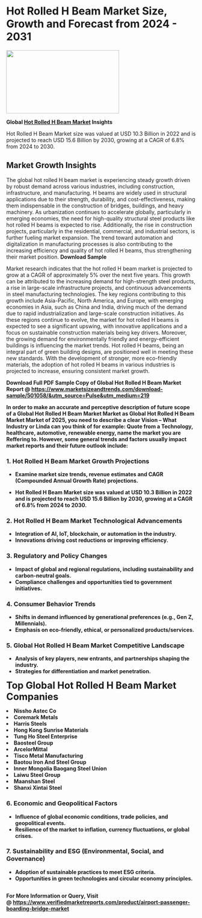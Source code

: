 <H1>Hot Rolled H Beam Market Size, Growth and Forecast from 2024 - 2031</H1><img class="aligncenter size-medium wp-image-584254" src="https://thirdeyenews.in/wp-content/uploads/2024/09/Global-Market-Research-300x168.jpeg" alt="" width="300" height="168" /><p><strong>Global&nbsp;<a href="https://www.marketsizeandtrends.com/download-sample/501058/&amp;utm_source=Pulse&amp;utm_medium=219">Hot Rolled H Beam Market</a> Insights</strong></p><p>Hot Rolled H Beam Market size was valued at USD 10.3 Billion in 2022 and is projected to reach USD 15.6 Billion by 2030, growing at a CAGR of 6.8% from 2024 to 2030.</p><p><h2>Market Growth Insights</h2> <p>The global hot rolled H beam market is experiencing steady growth driven by robust demand across various industries, including construction, infrastructure, and manufacturing. H beams are widely used in structural applications due to their strength, durability, and cost-effectiveness, making them indispensable in the construction of bridges, buildings, and heavy machinery. As urbanization continues to accelerate globally, particularly in emerging economies, the need for high-quality structural steel products like hot rolled H beams is expected to rise. Additionally, the rise in construction projects, particularly in the residential, commercial, and industrial sectors, is further fueling market expansion. The trend toward automation and digitalization in manufacturing processes is also contributing to the increasing efficiency and quality of hot rolled H beams, thus strengthening their market position. <strong>Download Sample</strong> </p> <p>Market research indicates that the hot rolled H beam market is projected to grow at a CAGR of approximately 5% over the next five years. This growth can be attributed to the increasing demand for high-strength steel products, a rise in large-scale infrastructure projects, and continuous advancements in steel manufacturing technologies. The key regions contributing to this growth include Asia-Pacific, North America, and Europe, with emerging economies in Asia, such as China and India, driving much of the demand due to rapid industrialization and large-scale construction initiatives. As these regions continue to evolve, the market for hot rolled H beams is expected to see a significant upswing, with innovative applications and a focus on sustainable construction materials being key drivers. Moreover, the growing demand for environmentally friendly and energy-efficient buildings is influencing the market trends. Hot rolled H beams, being an integral part of green building designs, are positioned well in meeting these new standards. With the development of stronger, more eco-friendly materials, the adoption of hot rolled H beams in various industries is projected to increase, ensuring consistent market growth. <strong></p><p><span class=""><strong>Download Full PDF Sample Copy of Global Hot Rolled H Beam Market Report</strong> @ <a href="https://www.marketsizeandtrends.com/download-sample/501058/&amp;utm_source=Pulse&amp;utm_medium=219" target="_blank">https://www.marketsizeandtrends.com/download-sample/501058/&amp;utm_source=Pulse&amp;utm_medium=219</a></span></p><p>In order to make an accurate and perceptive description of future scope of a Global&nbsp;Hot Rolled H Beam Market Market as Global&nbsp;Hot Rolled H Beam Market Market of 2025, you need to describe a clear Vision &ndash; What Industry or Linda can you think of for example: Quote from a Technology, healthcare, automotive, renewable energy, name the market you are Reffering to. However, some general trends and factors usually impact market reports and their future outlook include:</p><h3>1.&nbsp;<strong>Hot Rolled H Beam Market Growth Projections</strong></h3><ul><li>Examine market size trends, revenue estimates and CAGR (Compounded Annual Growth Rate) projections.</li><li><p>Hot Rolled H Beam Market size was valued at USD 10.3 Billion in 2022 and is projected to reach USD 15.6 Billion by 2030, growing at a CAGR of 6.8% from 2024 to 2030.</p></li></ul><h3>2.&nbsp;<strong>Hot Rolled H Beam Market Technological Advancements</strong></h3><ul><li>Integration of AI, IoT, blockchain, or automation in the industry.</li><li>Innovations driving cost reductions or improving efficiency.</li></ul><h3>3.&nbsp;<strong>Regulatory and Policy Changes</strong></h3><ul><li>Impact of global and regional regulations, including sustainability and carbon-neutral goals.</li><li>Compliance challenges and opportunities tied to government initiatives.</li></ul><h3>4.&nbsp;<strong>Consumer Behavior Trends</strong></h3><ul><li>Shifts in demand influenced by generational preferences (e.g., Gen Z, Millennials).</li><li>Emphasis on eco-friendly, ethical, or personalized products/services.</li></ul><h3>5.&nbsp;<strong>Global Hot Rolled H Beam Market Competitive Landscape</strong></h3><ul><li>Analysis of key players, new entrants, and partnerships shaping the industry.</li><li>Strategies for differentiation and market penetration.</li></ul><p data-pm-slice="1 1 []"><span style="color: inherit; font-family: inherit; font-size: 25px;">Top Global Hot Rolled H Beam Market Companies</span></p><div class="" data-test-id=""><p><li>Nissho Astec Co</li><li> Coremark Metals</li><li> Harris Steels</li><li> Hong Kong Sunrise Materials</li><li> Tung Ho Steel Enterprise</li><li> Baosteel Group</li><li> ArcelorMittal</li><li> Tisco Metal Manufacturing</li><li> Baotou Iron And Steel Group</li><li> Inner Mongolia Baogang Steel Union</li><li> Laiwu Steel Group</li><li> Maanshan Steel</li><li> Shanxi Xintai Steel</li></p></div><h3>6.&nbsp;<strong>Economic and Geopolitical Factors</strong></h3><ul><li>Influence of global economic conditions, trade policies, and geopolitical events.</li><li>Resilience of the market to inflation, currency fluctuations, or global crises.</li></ul><h3>7.&nbsp;<strong>Sustainability and ESG (Environmental, Social, and Governance)</strong></h3><ul><li>Adoption of sustainable practices to meet ESG criteria.</li><li>Opportunities in green technologies and circular economy principles.</li></ul><h2><strong style="font-size: 14px;">For More Information or Query, Visit @&nbsp;</strong><a style="background-color: #ffffff; font-size: 14px;" href="https://www.marketsizeandtrends.com/report/hot-rolled-h-beam-market/" target="_blank">https://www.verifiedmarketreports.com/product/airport-passenger-boarding-bridge-market</a></h2>
